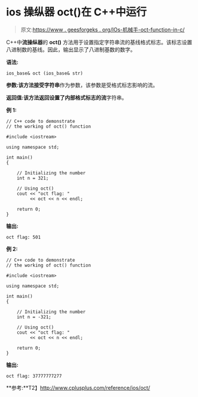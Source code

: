 # ios 操纵器 oct()在 C++中运行

> 原文:[https://www . geesforgeks . org/IOs-机械手-oct-function-in-c/](https://www.geeksforgeeks.org/ios-manipulators-oct-function-in-c/)

C++中**流操纵器**的 **oct()** 方法用于设置指定字符串流的基线格式标志。该标志设置八进制数的基线。因此，输出显示了八进制基数的数字。

**语法:**

```
ios_base& oct (ios_base& str)

```

**参数:**该方法接受**字符串**作为参数，该参数是受格式标志影响的流。

**返回值:**该方法返回设置了内部格式标志的**流**字符串。

**例 1:**

```
// C++ code to demonstrate
// the working of oct() function

#include <iostream>

using namespace std;

int main()
{

    // Initializing the number
    int n = 321;

    // Using oct()
    cout << "oct flag: "
         << oct << n << endl;

    return 0;
}
```

**输出:**

```
oct flag: 501

```

**例 2:**

```
// C++ code to demonstrate
// the working of oct() function

#include <iostream>

using namespace std;

int main()
{

    // Initializing the number
    int n = -321;

    // Using oct()
    cout << "oct flag: "
         << oct << n << endl;

    return 0;
}
```

**输出:**

```
oct flag: 37777777277

```

**参考:**T2】http://www.cplusplus.com/reference/ios/oct/
